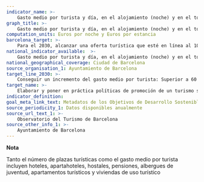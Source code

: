 ```yaml
---
indicator_name: >-
    Gasto medio por turista y día, en el alojamiento (noche) y en el total de la estancia
graph_title: >-
    Gasto medio por turista y día, en el alojamiento (noche) y en el total de la estancia
computation_units: Euros por noche y Euros por estancia
barcelona_target: >-
    Para el 2030, alcanzar una oferta turística que esté en línea al 100% con la Agenda 2030: sostenible, segura y de alta calidad
national_indicator_available:  >-
    Gasto medio por turista y día, en el alojamiento (noche) y en el total de la estancia
national_geographical_coverage: Ciudad de Barcelona
source_organisation_1: Ayuntamiento de Barcelona
target_line_2030: >-
    Conseguir un incremento del gasto medio por turista: Superior a 60 euros noche y a 90 euros estancia
target_name: >-
    Elaborar y poner en práctica políticas de promoción de un turismo sostenible que cree empleo y promueva la cultura y los productos locales
indicator_definition:
goal_meta_link_text: Metadatos de los Objetivos de Desarrollo Sostenible de las Naciones Unidas (pdf 894kB)
source_periodicity_1: Datos disponibles anualmente
source_url_text_1: >-
    Observatorio del Turismo de Barcelona
source_other_info_1: >-
    Ayuntamiento de Barcelona
---
```

**Nota**

Tanto el número de plazas turísticas como el gasto medio por turista incluyen hoteles, apartahoteles, hostales, pensiones, albergues de juventud, apartamentos turísticos y viviendas de uso turístico
